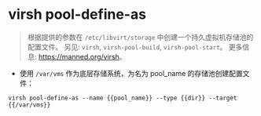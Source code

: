 # virsh pool-define-as

> 根据提供的参数在 `/etc/libvirt/storage` 中创建一个持久虚拟机存储池的配置文件。
> 另见: `virsh`, `virsh-pool-build`, `virsh-pool-start`。
> 更多信息: <https://manned.org/virsh>。

- 使用 `/var/vms` 作为底层存储系统，为名为 pool_name 的存储池创建配置文件：

`virsh pool-define-as --name {{pool_name}} --type {{dir}} --target {{/var/vms}}`